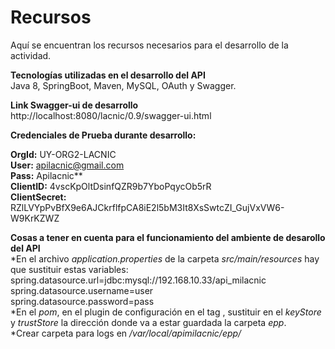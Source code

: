 # Recursos

Aquí se encuentran los recursos necesarios para el desarrollo de la actividad.  

**Tecnologías utilizadas en el desarrollo del API**  
Java 8, SpringBoot, Maven, MySQL, OAuth y Swagger.  

**Link Swagger-ui de desarrollo**  
http://localhost:8080/lacnic/0.9/swagger-ui.html  

**Credenciales de Prueba durante desarrollo:**

**OrgId:** UY-ORG2-LACNIC  
**User:** apilacnic@gmail.com   
**Pass:** Apilacnic**  
**ClientID:** 4vscKpOltDsinfQZR9b7YboPqycOb5rR   
**ClientSecret:** RZlLVYpPvBfX9e6AJCkrflfpCA8iE2l5bM3It8XsSwtcZI_GujVxVW6-W9KrKZWZ  

**Cosas a tener en cuenta para el funcionamiento del ambiente de desarollo del API**  
*En el archivo *application.properties* de la carpeta *src/main/resources* hay que sustituir estas variables:  
spring.datasource.url=jdbc:mysql://192.168.10.33/api_milacnic   
spring.datasource.username=user   
spring.datasource.password=pass  
*En el *pom*, en el plugin de configuración en el tag *<jvmArguments>*, sustituir en el *keyStore* y *trustStore* la dirección donde va a estar guardada la carpeta *epp*.  
*Crear carpeta para logs en */var/local/apimilacnic/epp/*  

